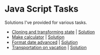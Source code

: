 # Java Script Tasks
Solutions I've provided for various tasks.

- [Cloning and transforming state](https://github.com/TykhonKozachenko/stateful-clones/blob/develop/readme.md) | [Solution](https://github.com/TykhonKozachenko/stateful-clones/commit/83afcaa5bacced86c0d5aeede7b42e3e285a4846)
- [Make calculator](https://github.com/TykhonKozachenko/advanced-calculator_JS-Task/blob/develop/readme.md) | [Solution](https://github.com/TykhonKozachenko/advanced-calculator_JS-Task/commit/2750b59ed6516ada9e4b7174e230169c75a1f408)
- [Format date advanced](https://github.com/TykhonKozachenko/format-date-advanced_JS-Task/blob/develop/readme.md) | [Solution](https://github.com/TykhonKozachenko/format-date-advanced_JS-Task/commit/fcad1c43059ce41563139565412d1acc4bc46d6a)
- [Transportation on vacation](https://github.com/TykhonKozachenko/transportation-on-vacation_JS-Task/blob/develop/readme.md) | [Solution](https://github.com/TykhonKozachenko/transportation-on-vacation_JS-Task/commit/2145c0c3a27d7eaa15d1847a763329db61563428)
